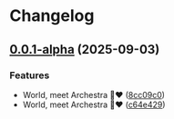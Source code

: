 # Changelog

## [0.0.1-alpha](https://github.com/archestra-ai/archestra/compare/v0.0.0-alpha...v0.0.1-alpha) (2025-09-03)


### Features

* World, meet Archestra 🤖❤️ ([8cc09c0](https://github.com/archestra-ai/archestra/commit/8cc09c02887c5941744ad33a90847fff6e06cba6))
* World, meet Archestra 🤖❤️ ([c64e429](https://github.com/archestra-ai/archestra/commit/c64e429c1d124cda89406f7676b2168f0e2d3ff9))
